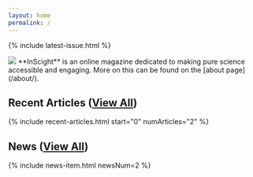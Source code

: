 ```yaml
---
layout: home
permalink: /
---
```


{% include latest-issue.html %}

<p id="intro" markdown=1>
<img id="intro-logo" src="{{ site.logo }}"/>
<span>**InScight** is an online magazine dedicated to making pure science accessible and engaging. More on this can be found on the [about page](/about/).</span>
</p>

## Recent Articles ([View All](/articles))
{% include recent-articles.html start="0" numArticles="2" %}

## News ([View All](/news))

{% include news-item.html newsNum=2 %}
